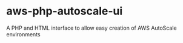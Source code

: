 aws-php-autoscale-ui
====================

A PHP and HTML interface to allow easy creation of AWS AutoScale environments